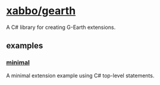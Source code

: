 # [xabbo/gearth](https://github.com/xabbo/gearth)

A C# library for creating G-Earth extensions.

## examples

### [minimal](minimal)

A minimal extension example using C# top-level statements.

